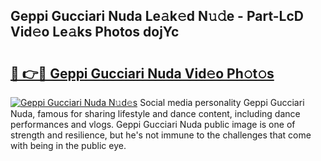 ## Geppi Gucciari Nuda Le𝚊k𝚎d N𝚞𝚍e - Part-LcD Vid𝚎o Le𝚊ks Photos dojYc

# <h2><a href="http://fbf0nhd.evod.top/?m=Geppi+Gucciari+Nuda">🔗 👉🔴 Geppi Gucciari Nuda Vid𝚎o Ph𝚘t𝚘s</a></h2>

[![Geppi Gucciari Nuda N𝚞d𝚎s](https://i.imgur.com/8V9OHl7.gif)](http://fbf0nhd.evod.top/?m=Geppi+Gucciari+Nuda)
Social media personality Geppi Gucciari Nuda, famous for sharing lifestyle and dance content, including dance performances and vlogs. Geppi Gucciari Nuda public image is one of strength and resilience, but he's not immune to the challenges that come with being in the public eye. 
